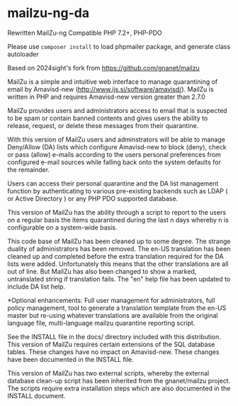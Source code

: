 mailzu-ng-da
============

Rewritten MailZu-ng
Compatible PHP 7.2+, PHP-PDO

Please use `composer install` to load phpmailer package, and generate class autoloader

Based on 2024sight's fork from https://github.com/gnanet/mailzu

MailZu is a simple and intuitive web interface to manage quarantining of email by Amavisd-new (http://www.ijs.si/software/amavisd/).
MailZu is written in PHP and requires Amavisd-new version greater than 2.7.0

MailZu provides users and administrators access to email that is suspected to be spam or contain banned contents and gives users the ability to release, request, or delete these messages from their quarantine.

With this version of MailZu users and adminstrators will be able to manage Deny/Allow (DA) lists which configure Amavisd-new to block (deny), check or pass (allow) e-mails according to the users personal preferences from configured e-mail sources while falling back onto the system defaults for the remainder. 

Users can access their personal quarantine and the DA list management function by authenticating to various pre-existing backends such as LDAP ( or Active Directory ) or any PHP PDO supported database.

This version of MailZu has the ability through a script to report to the users on a regular basis the items quarantined during the last n days whereby n is configurable on a system-wide basis.

This code base of MailZu has been cleaned up to some degree. The strange duality of administrators has been removed. The en-US translation has been cleaned up and completed before the extra translation required for the DA lists were added. Unfortunately this means that the other translations are all out of line. But MailZu has also been changed to show a marked, untranslated string if translation fails. The "en" help file has been updated to include DA list help.

*Optional enhancements: Full user management for administrators, full policy management, tool to generate a translation template from the en-US master but re-using whatever translations are available from the original language file, multi-language mailzu quarantine reporting script.

See the INSTALL file in the docs/ directory included with this distribution. This version of MailZu requires certain extensions of the SQL database tables. These changes have no impact on Amavisd-new. These changes have been documented in the INSTALL file.

This version of MailZu has two external scripts, whereby the external database clean-up script has been inherited from the gnanet/mailzu project. The scripts require extra installation steps which are also documented in the INSTALL document.
